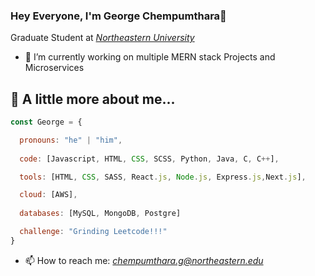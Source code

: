 
### Hey Everyone, I'm George Chempumthara👋

Graduate Student at <i><a href="https://www.linkedin.com/school/northeastern-university/">Northeastern University<a></i>

- 🔭 I’m currently working on multiple MERN stack Projects and Microservices
<!--- (- 🌱 I'm ) -->

## 🚀 A little more about me... 
```javascript
const George = {

  pronouns: "he" | "him",
  
  code: [Javascript, HTML, CSS, SCSS, Python, Java, C, C++],

  tools: [HTML, CSS, SASS, React.js, Node.js, Express.js,Next.js],

  cloud: [AWS],
  
  databases: [MySQL, MongoDB, Postgre]

  challenge: "Grinding Leetcode!!!"
}
```

<!--
- ⚡ Check my Portfolio: <a href="https://varun-jayakumar-portfolio.netlify.app/"><i>portfolio</i></a> --->
- 📫 How to reach me: <a href="mailto:chempumthara.g@northeastern.edu?"><i>chempumthara.g@northeastern.edu<i></a>





<!--
- 👋 Hi, I’m @GeorgeKuncheria
- 👀 I’m interested in ...
- 🌱 I’m currently learning ...
- 💞️ I’m looking to collaborate on ...
- 📫 How to reach me ...
- 😄 Pronouns: ...
- ⚡ Fun fact: ...
--->
<!---
GeorgeKuncheria/GeorgeKuncheria is a ✨ special ✨ repository because its `README.md` (this file) appears on your GitHub profile.
You can click the Preview link to take a look at your changes.
--->
